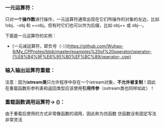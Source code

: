 ### 一元运算符：
只对**一个操作数**进行操作，一元运算符通常出现在它们所操作的对象的左边，比如 !obj、-obj 和 ++obj，但有时它们也可以作为后缀，比如 obj++ 或 obj--。

下面是一元运算符的实例：

* [一元减运算符，即负号（-）](https://github.com/Wuhao-9/My_CPPnotes/blob/master/examples%20of%20operator/operator-(%E8%B4%9F%E6%95%B0%EF%BC%89/operator-.cpp)

### 输入输出运算符重载：
注意：因为**istream类**只允许程序中存在一个istream对象，**不允许被复制**！因此在重载函数形参列表和返回类型应该使用**引用传参**（ostream类也同样如此）！

### 重载函数调用运算符-> ()：
由于重载后使用的方式非常像函数的调用，因此称为仿函数
仿函数没有固定写法非常灵活
